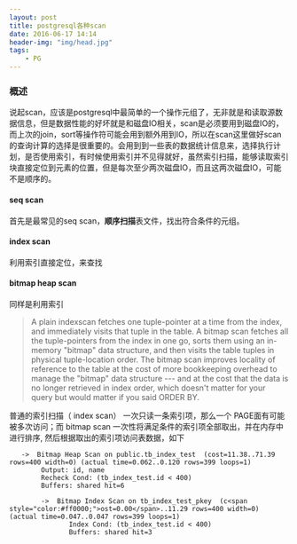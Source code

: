 ```yaml
---
layout: post
title: postgresql各种scan
date: 2016-06-17 14:14
header-img: "img/head.jpg"
tags:
    - PG
---
```


### 概述

说起scan，应该是postgresql中最简单的一个操作元组了，无非就是和读取源数据信息，但是数据性能的好坏就是和磁盘IO相关，scan是必须要用到磁盘IO的，而上次的join，sort等操作符可能会用到额外用到IO，所以在scan这里做好scan的查询计算的选择是很重要的。会用到到一些表的数据统计信息来，选择执行计划，是否使用索引，有时候使用索引并不见得就好，虽然索引扫描，能够读取索引块直接定位到元素的位置，但是每次至少两次磁盘IO，而且这两次磁盘IO，可能不是顺序的。

#### seq scan

首先是最常见的seq scan，**顺序扫描**表文件，找出符合条件的元组。

#### index scan

利用索引直接定位，来查找

#### bitmap heap scan

同样是利用索引

> A plain indexscan fetches one tuple-pointer at a time from the index,
> and immediately visits that tuple in the table.  A bitmap scan fetches
> all the tuple-pointers from the index in one go, sorts them using an
> in-memory "bitmap" data structure, and then visits the table tuples in
> physical tuple-location order.  The bitmap scan improves locality of
> reference to the table at the cost of more bookkeeping overhead to
> manage the "bitmap" data structure --- and at the cost that the data
> is no longer retrieved in index order, which doesn't  matter for your
> query but would matter if you said ORDER BY. 

普通的索引扫描（ index scan） 一次只读一条索引项，那么一个 PAGE面有可能被多次访问；而 bitmap scan 一次性将满足条件的索引项全部取出，并在内存中进行排序, 然后根据取出的索引项访问表数据，如下

```
   ->  Bitmap Heap Scan on public.tb_index_test  (cost=11.38..71.39 rows=400 width=0) (actual time=0.062..0.120 rows=399 loops=1)
		Output: id, name
        Recheck Cond: (tb_index_test.id < 400)
        Buffers: shared hit=6
        
        ->  Bitmap Index Scan on tb_index_test_pkey  (c<span style="color:#ff0000;">ost=0.00</span>..11.29 rows=400 width=0) (actual time=0.047..0.047 rows=399 loops=1)
               Index Cond: (tb_index_test.id < 400)
               Buffers: shared hit=3
```
